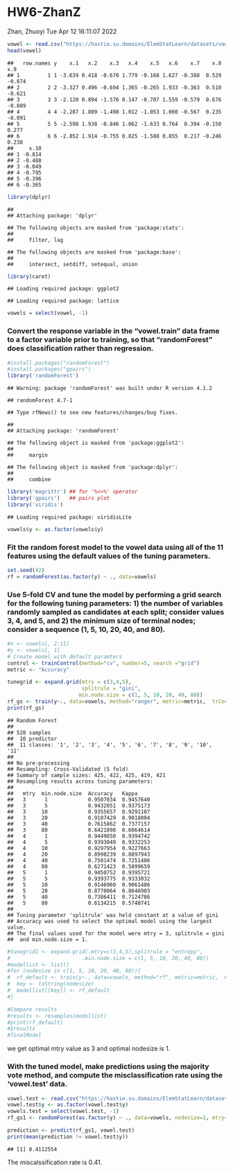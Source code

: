 HW6-ZhanZ
================
Zhan, Zhuoyi
Tue Apr 12 16:11:07 2022

``` r
vowel <- read.csv("https://hastie.su.domains/ElemStatLearn/datasets/vowel.train")
head(vowel)
```

    ##   row.names y    x.1   x.2    x.3   x.4    x.5   x.6    x.7    x.8    x.9
    ## 1         1 1 -3.639 0.418 -0.670 1.779 -0.168 1.627 -0.388  0.529 -0.874
    ## 2         2 2 -3.327 0.496 -0.694 1.365 -0.265 1.933 -0.363  0.510 -0.621
    ## 3         3 3 -2.120 0.894 -1.576 0.147 -0.707 1.559 -0.579  0.676 -0.809
    ## 4         4 4 -2.287 1.809 -1.498 1.012 -1.053 1.060 -0.567  0.235 -0.091
    ## 5         5 5 -2.598 1.938 -0.846 1.062 -1.633 0.764  0.394 -0.150  0.277
    ## 6         6 6 -2.852 1.914 -0.755 0.825 -1.588 0.855  0.217 -0.246  0.238
    ##     x.10
    ## 1 -0.814
    ## 2 -0.488
    ## 3 -0.049
    ## 4 -0.795
    ## 5 -0.396
    ## 6 -0.365

``` r
library(dplyr)
```

    ## 
    ## Attaching package: 'dplyr'

    ## The following objects are masked from 'package:stats':
    ## 
    ##     filter, lag

    ## The following objects are masked from 'package:base':
    ## 
    ##     intersect, setdiff, setequal, union

``` r
library(caret)
```

    ## Loading required package: ggplot2

    ## Loading required package: lattice

``` r
vowels = select(vowel, -1)
```

### Convert the response variable in the “vowel.train” data frame to a factor variable prior to training, so that “randomForest” does classification rather than regression.

``` r
#install.packages("randomForest")
#install.packages("gpairs")
library('randomForest')
```

    ## Warning: package 'randomForest' was built under R version 4.1.2

    ## randomForest 4.7-1

    ## Type rfNews() to see new features/changes/bug fixes.

    ## 
    ## Attaching package: 'randomForest'

    ## The following object is masked from 'package:ggplot2':
    ## 
    ##     margin

    ## The following object is masked from 'package:dplyr':
    ## 
    ##     combine

``` r
library('magrittr') ## for '%<>%' operator
library('gpairs')   ## pairs plot
library('viridis')
```

    ## Loading required package: viridisLite

``` r
vowels$y <- as.factor(vowels$y)
```

### Fit the random forest model to the vowel data using all of the 11 features using the default values of the tuning parameters.

``` r
set.seed(42)
rf = randomForest(as.factor(y) ~ ., data=vowels)
```

### Use 5-fold CV and tune the model by performing a grid search for the following tuning parameters: 1) the number of variables randomly sampled as candidates at each split; consider values 3, 4, and 5, and 2) the minimum size of terminal nodes; consider a sequence (1, 5, 10, 20, 40, and 80).

``` r
#x <- vowels[, 2:11]
#y <- vowels[, 1]
# Create model with default paramters
control <- trainControl(method="cv", number=5, search ="grid")
metric <- "Accuracy"

tunegrid <- expand.grid(mtry = c(3,4,5),
                        splitrule = "gini",
                       min.node.size = c(1, 5, 10, 20, 40, 80))
rf_gs <- train(y~., data=vowels, method="ranger", metric=metric,  trControl=control,tuneGrid = tunegrid, classification=TRUE)
print(rf_gs)
```

    ## Random Forest 
    ## 
    ## 528 samples
    ##  10 predictor
    ##  11 classes: '1', '2', '3', '4', '5', '6', '7', '8', '9', '10', '11' 
    ## 
    ## No pre-processing
    ## Resampling: Cross-Validated (5 fold) 
    ## Summary of sample sizes: 425, 422, 425, 419, 421 
    ## Resampling results across tuning parameters:
    ## 
    ##   mtry  min.node.size  Accuracy   Kappa    
    ##   3      1             0.9507034  0.9457640
    ##   3      5             0.9432051  0.9375173
    ##   3     10             0.9355657  0.9291107
    ##   3     20             0.9107429  0.9018004
    ##   3     40             0.7615862  0.7377157
    ##   3     80             0.6421898  0.6064614
    ##   4      1             0.9449850  0.9394742
    ##   4      5             0.9393049  0.9332253
    ##   4     10             0.9297954  0.9227663
    ##   4     20             0.8998239  0.8897943
    ##   4     40             0.7501474  0.7251406
    ##   4     80             0.6271423  0.5899659
    ##   5      1             0.9450752  0.9395721
    ##   5      5             0.9393775  0.9333032
    ##   5     10             0.9146960  0.9061486
    ##   5     20             0.8770064  0.8646903
    ##   5     40             0.7386411  0.7124786
    ##   5     80             0.6134215  0.5748741
    ## 
    ## Tuning parameter 'splitrule' was held constant at a value of gini
    ## Accuracy was used to select the optimal model using the largest value.
    ## The final values used for the model were mtry = 3, splitrule = gini
    ##  and min.node.size = 1.

``` r
#tunegrid1 <- expand.grid(.mtry=c(3,4,5),splitrule = "entropy",
#                       .min.node.size = c(1, 5, 10, 20, 40, 80))
#modellist <- list()
#for (nodesize in c(1, 5, 10, 20, 40, 80)){
#  rf_default <- train(y~., data=vowels, method="rf", metric=metric,  #trControl=control,tuneGrid = tunegrid1, nodesize=nodesize)#
#  key <- toString(nodesize)
#  modellist[[key]] <- rf_default
#}

#Compare results
#results <- resamples(modellist)
#print(rf_default)
#$results 
#finalModel
```

we get optimal mtry value as 3 and optimal nodesize is 1.

### With the tuned model, make predictions using the majority vote method, and compute the misclassification rate using the ‘vowel.test’ data.

``` r
vowel.test <- read.csv("https://hastie.su.domains/ElemStatLearn/datasets/vowel.test")
vowel.test$y <- as.factor(vowel.test$y)
vowels.test = select(vowel.test, -1)
rf_gs1 <- randomForest(as.factor(y) ~ ., data=vowels, nodesize=1, mtry=3)
```

``` r
prediction <- predict(rf_gs1, vowel.test)
print(mean(prediction != vowel.test$y))
```

    ## [1] 0.4112554

The miscalssification rate is 0.41.
